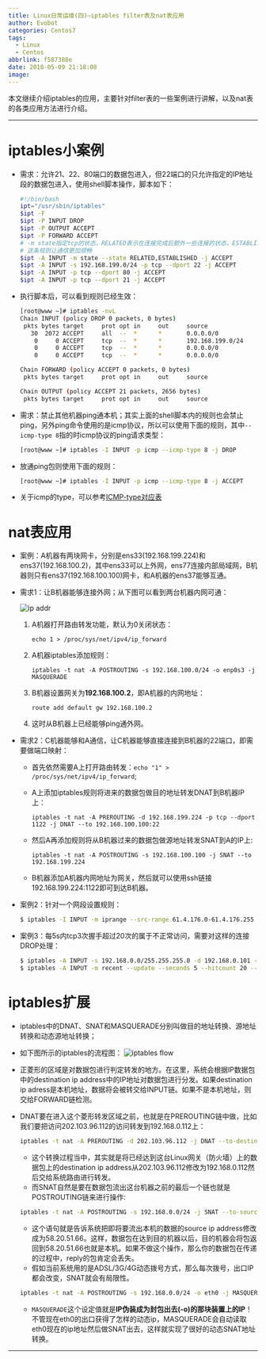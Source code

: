 ```yaml
---
title: Linux日常运维(四)—iptables filter表及nat表应用
author: Evobot
categories: Centos7
tags:
  - Linux
  - Centos
abbrlink: f587388e
date: 2018-05-09 21:18:08
image:
---
```




本文继续介绍iptables的应用，主要针对filter表的一些案例进行讲解，以及nat表的各类应用方法进行介绍。

<!--more-->

---

# iptables小案例

- 需求：允许21、22、80端口的数据包进入，但22端口的只允许指定的IP地址段的数据包进入，使用shell脚本操作，脚本如下：

  ```bash
  #!/bin/bash
  ipt="/usr/sbin/iptables"
  $ipt -F
  $ipt -P INPUT DROP
  $ipt -P OUTPUT ACCEPT
  $ipt -P FORWARD ACCEPT
  # -m state指定tcp的状态，RELATED表示在连接完成后额外一些连接的状态，ESTABLISHED表示连接状态
  # 这条规则让通信更加顺畅
  $ipt -A INPUT -m state --state RELATED,ESTABLISHED -j ACCEPT
  $ipt -A INPUT -s 192.168.199.0/24 -p tcp --dport 22 -j ACCEPT
  $ipt -A INPUT -p tcp --dport 80 -j ACCEPT
  $ipt -A INPUT -p tcp --dport 21 -j ACCEPT
  ```

- 执行脚本后，可以看到规则已经生效：

  ```bash
  [root@www ~]# iptables -nvL
  Chain INPUT (policy DROP 0 packets, 0 bytes)
   pkts bytes target     prot opt in     out     source               destination         
     30  2072 ACCEPT     all  --  *      *       0.0.0.0/0            0.0.0.0/0            state RELATED,ESTABLISHED
      0     0 ACCEPT     tcp  --  *      *       192.168.199.0/24     0.0.0.0/0            tcp dpt:22
      0     0 ACCEPT     tcp  --  *      *       0.0.0.0/0            0.0.0.0/0            tcp dpt:80
      0     0 ACCEPT     tcp  --  *      *       0.0.0.0/0            0.0.0.0/0            tcp dpt:21

  Chain FORWARD (policy ACCEPT 0 packets, 0 bytes)
   pkts bytes target     prot opt in     out     source               destination         

  Chain OUTPUT (policy ACCEPT 21 packets, 2656 bytes)
   pkts bytes target     prot opt in     out     source               destination         
  ```

- 需求：禁止其他机器ping通本机；其实上面的shell脚本内的规则也会禁止ping，另外ping命令使用的是icmp协议，所以可以使用下面的规则，其中`--icmp-type 8`指的时icmp协议的ping请求类型：

  ```bash
  [root@www ~]# iptables -I INPUT -p icmp --icmp-type 8 -j DROP
  ```

- 放通ping包则使用下面的规则：

  ```bash
  [root@www ~]# iptables -I INPUT -p icmp --icmp-type 8 -j ACCEPT
  ```

- 关于icmp的type，可以参考[ICMP-type对应表](http://www.361way.com/icmp-type/1186.html)

# nat表应用

- 案例：A机器有两块网卡，分别是ens33(192.168.199.224)和ens37(192.168.100.2)，其中ens33可以上外网，ens77连接内部局域网，B机器则只有ens37(192.168.100.100)网卡，和A机器的ens37能够互通。

- 需求1：让B机器能够连接外网；从下图可以看到两台机器内网可通：

  ![ip addr](https://blogimage-1251925320.cos.ap-chengdu.myqcloud.com/ipaddr.png)


  1. A机器打开路由转发功能，默认为0关闭状态：

     `echo 1 > /proc/sys/net/ipv4/ip_forward`

  2. A机器iptables添加规则：

     `iptables -t nat -A POSTROUTING -s 192.168.100.0/24 -o enp0s3 -j MASQUERADE`

  3. B机器设置网关为**192.168.100.2**，即A机器的内网地址：

     `route add default gw 192.168.100.2`

  4. 这时从B机器上已经能够ping通外网。


- 需求2：C机器能够和A通信，让C机器能够直接连接到B机器的22端口，即需要做端口映射：

  - 首先依然需要A上打开路由转发：`echo "1" > /proc/sys/net/ipv4/ip_forward`;

  - A上添加iptables规则将进来的数据包做目的地址转发DNAT到B机器IP上：

    `iptables -t nat -A PREROUTING -d 192.168.199.224 -p tcp --dport 1122 -j DNAT --to 192.168.100.100:22`

  - 然后A再添加规则将从B机器过来的数据包做源地址转发SNAT到A的IP上:

    `iptables -t nat -A POSTROUTING -s 192.168.100.100 -j SNAT --to 192.168.199.224`

  - B机器添加A机器内网地址为网关，然后就可以使用ssh链接192.168.199.224:1122即可到达B机器。

- 案例2：针对一个网段设置规则：

  ```bash
  $ iptables -I INPUT -m iprange --src-range 61.4.176.0-61.4.176.255 -j DROP
  ```

- 案例3：每5s内tcp3次握手超过20次的属于不正常访问，需要对这样的连接DROP处理： 

  ```bash
  $ iptables -A INPUT -s 192.168.0.0/255.255.255.0 -d 192.168.0.101 -p tcp -m tcp --dport 80 -m state --state NEW -m recent --set --name httpuser --rsource
  $ iptables -A INPUT -m recent --update --seconds 5 --hitcount 20 --name httpuser --rsource -j DROP
  ```
# iptables扩展

- iptables中的DNAT、SNAT和MASQUERADE分别叫做目的地址转换、源地址转换和动态源地址转换；
- 如下图所示的iptables的流程图：
  ![iptables flow](https://blogimage-1251925320.cos.ap-chengdu.myqcloud.com/iptables_nat.png)
- 正菱形的区域是对数据包进行判定转发的地方。在这里，系统会根据IP数据包中的destination ip address中的IP地址对数据包进行分发。如果destination ip adress是本机地址，数据将会被转交给INPUT链。如果不是本机地址，则交给FORWARD链检测。
- DNAT要在进入这个菱形转发区域之前，也就是在PREROUTING链中做，比如我们要把访问202.103.96.112的访问转发到192.168.0.112上：

  ```bash
  iptables -t nat -A PREROUTING -d 202.103.96.112 -j DNAT --to-destination 192.168.0.112
  ```

  - 这个转换过程当中，其实就是将已经达到这台Linux网关（防火墙）上的数据包上的destination ip address从202.103.96.112修改为192.168.0.112然后交给系统路由进行转发。
  - 而SNAT自然是要在数据包流出这台机器之前的最后一个链也就是POSTROUTING链来进行操作:
  ```bash
  iptables -t nat -A POSTROUTING -s 192.168.0.0/24 -j SNAT --to-source 58.20.51.66
  ```
  - 这个语句就是告诉系统把即将要流出本机的数据的source ip address修改成为58.20.51.66。这样，数据包在达到目的机器以后，目的机器会将包返回到58.20.51.66也就是本机。如果不做这个操作，那么你的数据包在传递的过程中，reply的包肯定会丢失。
  - 假如当前系统用的是ADSL/3G/4G动态拨号方式，那么每次拨号，出口IP都会改变，SNAT就会有局限性。
  ```bash
  iptables -t nat -A POSTROUTING -s 192.168.0.0/24 -o eth0 -j MASQUERADE
  ```
  - `MASQUERADE`这个设定值就是**IP伪装成为封包出去(-o)的那块装置上的IP**！不管现在eth0的出口获得了怎样的动态ip，MASQUERADE会自动读取eth0现在的ip地址然后做SNAT出去，这样就实现了很好的动态SNAT地址转换。

---
